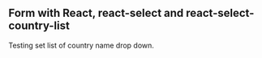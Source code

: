 ## Form with React, react-select and react-select-country-list

Testing set list of country name drop down.
